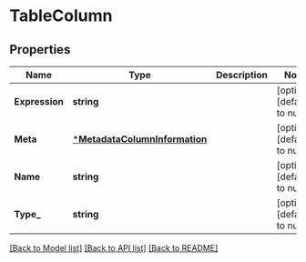# TableColumn

## Properties
Name | Type | Description | Notes
------------ | ------------- | ------------- | -------------
**Expression** | **string** |  | [optional] [default to null]
**Meta** | [***MetadataColumnInformation**](MetadataColumnInformation.md) |  | [optional] [default to null]
**Name** | **string** |  | [optional] [default to null]
**Type_** | **string** |  | [optional] [default to null]

[[Back to Model list]](../README.md#documentation-for-models) [[Back to API list]](../README.md#documentation-for-api-endpoints) [[Back to README]](../README.md)


